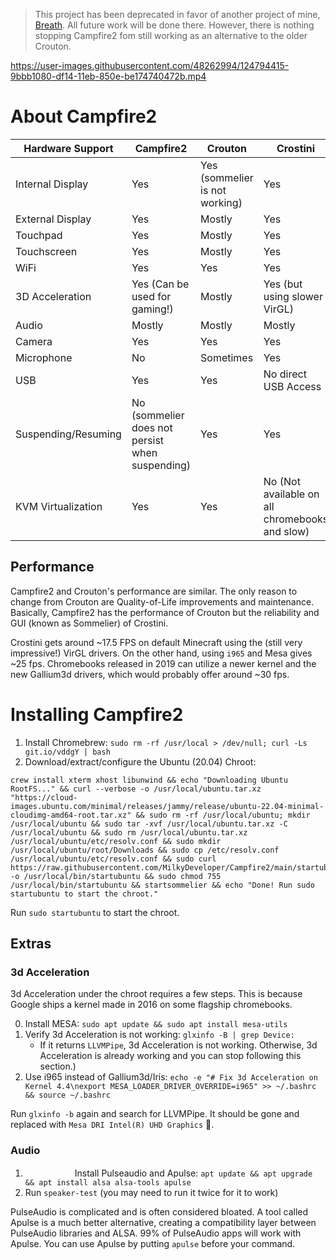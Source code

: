 > This project has been deprecated in favor of another project of mine, [Breath](https://github.com/milkydeveloper/cb-linux). All future work will be done there. However, there is nothing stopping Campfire2 fom still working as an alternative to the older Crouton.

https://user-images.githubusercontent.com/48262994/124794415-9bbb1080-df14-11eb-850e-be174740472b.mp4

# About Campfire2
| Hardware Support    | Campfire2                                           | Crouton                        | Crostini                                       |
|---------------------|-----------------------------------------------------|--------------------------------|------------------------------------------------|
| Internal Display    | Yes                                                 | Yes (sommelier is not working) | Yes                                            |
| External Display    | Yes                                                 | Mostly                         | Yes                                            |
| Touchpad            | Yes                                                 | Mostly                         | Yes                                            |
| Touchscreen         | Yes                                                 | Mostly                         | Yes                                            |
| WiFi                | Yes                                                 | Yes                            | Yes                                            |
| 3D Acceleration     | Yes (Can be used for gaming!)                       | Mostly                         | Yes (but using slower VirGL)                   |
| Audio               | Mostly                                              | Mostly                         | Mostly                                         |
| Camera              | Yes                                                 | Yes                            | Yes                                            |
| Microphone          | No                                                  | Sometimes                      | Yes                                            |
| USB                 | Yes                                                 | Yes                            | No direct USB Access                           |
| Suspending/Resuming | No (sommelier does not persist when suspending)     | Yes                            | Yes                                            |
| KVM Virtualization  | Yes                                                 | Yes                            | No (Not available on all chromebooks and slow) |

## Performance
Campfire2 and Crouton's performance are similar. The only reason to change from Crouton are Quality-of-Life improvements and maintenance. Basically, Campfire2 has the performance of Crouton but the reliability and GUI (known as Sommelier) of Crostini.

Crostini gets around ~17.5 FPS on default Minecraft using the (still very impressive!) VirGL drivers. On the other hand, using `i965` and Mesa gives ~25 fps. Chromebooks released in 2019 can utilize a newer kernel and the new Gallium3d drivers, which would probably offer around ~30 fps.

# Installing Campfire2
1. Install Chromebrew: `sudo rm -rf /usr/local > /dev/null; curl -Ls git.io/vddgY | bash`
2. Download/extract/configure the Ubuntu (20.04) Chroot:
```
crew install xterm xhost libunwind && echo "Downloading Ubuntu RootFS..." && curl --verbose -o /usr/local/ubuntu.tar.xz "https://cloud-images.ubuntu.com/minimal/releases/jammy/release/ubuntu-22.04-minimal-cloudimg-amd64-root.tar.xz" && sudo rm -rf /usr/local/ubuntu; mkdir /usr/local/ubuntu && sudo tar -xvf /usr/local/ubuntu.tar.xz -C /usr/local/ubuntu && sudo rm /usr/local/ubuntu.tar.xz /usr/local/ubuntu/etc/resolv.conf && sudo mkdir /usr/local/ubuntu/root/Downloads && sudo cp /etc/resolv.conf /usr/local/ubuntu/etc/resolv.conf && sudo curl https://raw.githubusercontent.com/MilkyDeveloper/Campfire2/main/startubuntu -o /usr/local/bin/startubuntu && sudo chmod 755 /usr/local/bin/startubuntu && startsommelier && echo "Done! Run sudo startubuntu to start the chroot."
```
Run `sudo startubuntu` to start the chroot.

## Extras
### 3d Acceleration
3d Acceleration under the chroot requires a few steps. This is because Google ships a kernel made in 2016 on some flagship chromebooks.

0. Install MESA: `sudo apt update && sudo apt install mesa-utils`
1. Verify 3d Acceleration is not working: `glxinfo -B | grep Device:`
   - If it returns `LLVMPipe`, 3d Acceleration is not working. Otherwise, 3d Acceleration is already working and you can stop following this section.)
2. Use i965 instead of Gallium3d/Iris: `echo -e "# Fix 3d Acceleration on Kernel 4.4\nexport MESA_LOADER_DRIVER_OVERRIDE=i965" >> ~/.bashrc && source ~/.bashrc`

Run `glxinfo -b` again and search for LLVMPipe. It should be gone and replaced with `Mesa DRI Intel(R) UHD Graphics` 🎉.

### Audio
1. <kbd><img height="15" width="75" src="https://assets.ubuntu.com/v1/048f7fde-ubuntu_black-orange_hex.jpg"></img></kbd> Install Pulseaudio and Apulse: `apt update && apt upgrade && apt install alsa alsa-tools apulse`
2. Run `speaker-test` (you may need to run it twice for it to work)

PulseAudio is complicated and is often considered bloated. A tool called Apulse is a much better alternative, creating a compatibility layer between PulseAudio libraries and ALSA. 99% of PulseAudio apps will work with Apulse. You can use Apulse by putting `apulse` before your command.
